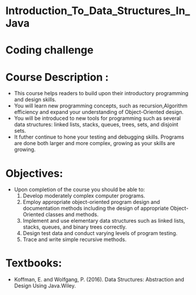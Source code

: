 # Introduction_To_Data_Structures_In_Java

# Coding challenge

# Course Description : 
  * This course helps readers to build upon their introductory programming and design skills. 
  * You will learn new programming concepts, such as recursion,Algorithm efficiency and expand your understanding of Object-Oriented design.
  * You will be introduced to new tools for programming such as several data structures: linked lists, stacks, queues, trees, sets, and 
    disjoint sets. 
  * It  futher continue to hone your testing and debugging skills. Programs are done both larger and more complex, growing as your skills are growing.

# Objectives:
  * Upon completion of the course you should be able to:
    1. Develop moderately complex computer programs.
    2. Employ appropriate object-oriented program design and documentation methods including the design of appropriate Object-Oriented
       classes and methods.
    3. Implement and use elementary data structures such as linked lists, stacks, queues, and binary trees correctly.
    4. Design test data and conduct varying levels of program testing.
    5. Trace and write simple recursive methods.

# Textbooks:
  * Koffman, E. and Wolfgang, P. (2016). Data Structures: Abstraction and Design Using Java.Wiley.




